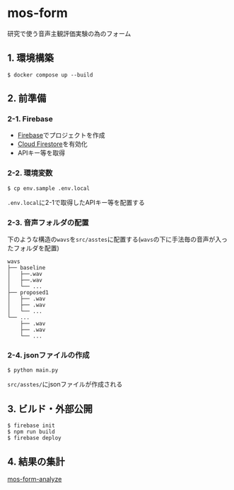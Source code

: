 # mos-form
研究で使う音声主観評価実験の為のフォーム

## 1. 環境構築
``` 
$ docker compose up --build
```

## 2. 前準備
### 2-1. Firebase
- [Firebase](https://firebase.google.com/)でプロジェクトを作成
- [Cloud Firestore](https://firebase.google.com/products/firestore)を有効化
- APIキー等を取得

### 2-2. 環境変数
```
$ cp env.sample .env.local
```
`.env.local`に2-1で取得したAPIキー等を配置する

### 2-3. 音声フォルダの配置

下のような構造の`wavs`を`src/asstes`に配置する(`wavs`の下に手法毎の音声が入ったフォルダを配置)
```
wavs
├── baseline
│   ├──.wav
│   ├──.wav
│   └── ...
├── proposed1
│   ├── .wav
│   ├── .wav
│   └── ...
└── ...
    ├── .wav
    ├── .wav
    └── ...

```
### 2-4. jsonファイルの作成
```
$ python main.py
```
`src/asstes/`にjsonファイルが作成される

## 3. ビルド・外部公開
```
$ firebase init
$ npm run build 
$ firebase deploy
```

## 4. 結果の集計
[mos-form-analyze](https://github.com/ys-gh/mos-form-analyze)
